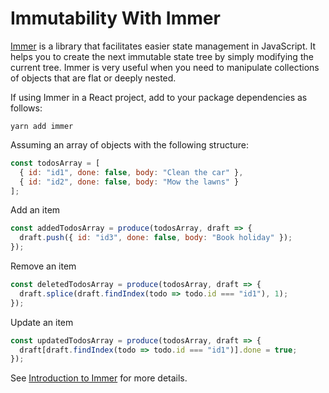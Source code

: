 # Immutability With Immer

[Immer](https://github.com/immerjs/immer) is a library that facilitates easier state management in JavaScript. It helps you to create the next immutable state tree by simply modifying the current tree. Immer is very useful when you need to manipulate collections of objects that are flat or deeply nested.

If using Immer in a React project, add to your package dependencies as follows:

```
yarn add immer
```

Assuming an array of objects with the following structure:

```javascript
const todosArray = [
  { id: "id1", done: false, body: "Clean the car" },
  { id: "id2", done: false, body: "Mow the lawns" }
];
```
  
Add an item

```javascript
const addedTodosArray = produce(todosArray, draft => {
  draft.push({ id: "id3", done: false, body: "Book holiday" });
});
```

Remove an item

```javascript
const deletedTodosArray = produce(todosArray, draft => {
  draft.splice(draft.findIndex(todo => todo.id === "id1"), 1);
});
```

Update an item

```javascript
const updatedTodosArray = produce(todosArray, draft => {
  draft[draft.findIndex(todo => todo.id === "id1")].done = true;
});
```

See [Introduction to Immer](https://immerjs.github.io/immer/docs/introduction) for more details.
